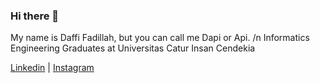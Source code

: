 ### Hi there 👋
My name is Daffi Fadillah, but you can call me Dapi or Api. /n
Informatics Engineering Graduates at Universitas Catur Insan Cendekia
<!-- - 🔭 I'm currently a student at Catur Insan Cendekia University in Cirebon
- 🌱 I’m currently learning flutter and python
-->
<a href="https://www.linkedin.com/in/daffi-fadillah/" role="button" aria-pressed="true">Linkedin</a> | <a href="https://instagram.com/apidapi_" role="button" aria-pressed="true">Instagram</a>

<!--
**Dapi45/Dapi45** is a ✨ _special_ ✨ repository because its `README.md` (this file) appears on your GitHub profile.

Here are some ideas to get you started:

- 🔭 I’m currently working on ...

- 👯 I’m looking to collaborate on ...
- 🤔 I’m looking for help with ...
- 💬 Ask me about ...
- 📫 How to reach me: ...
- 😄 Pronouns: ...
- ⚡ Fun fact: ...
-->
